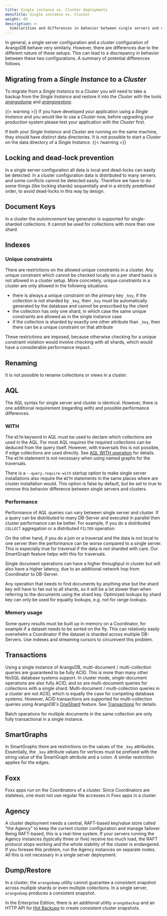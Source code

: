 ```yaml
---
title: Single instance vs. Cluster deployments
menuTitle: Single instance vs. Cluster
weight: 40
description: >-
  Similarities and differences in behavior between single servers and clusters
---
```

In general, a single server configuration and a cluster configuration
of ArangoDB behave very similarly. However, there are differences due to
the different nature of these setups. This can lead to a discrepancy in behavior
between these two configurations. A summary of potential differences follows.

## Migrating from a *Single Instance* to a *Cluster*

To migrate from a _Single Instance_ to a _Cluster_ you will need
to take a backup from the _Single Instance_ and restore it into
the _Cluster_ with the tools [_arangodump_](../components/tools/arangodump/_index.md)
and [_arangorestore_](../components/tools/arangorestore/_index.md).

{{< warning >}}
If you have developed your application using a _Single Instance_
and you would like to use a _Cluster_ now, before upgrading your production
system please test your application with the _Cluster_ first.

If both your _Single Instance_ and _Cluster_ are running on the same
machine, they should have distinct data directories. It is not possible
to start a _Cluster_ on the data directory of a _Single Instance_.
{{< /warning >}}

## Locking and dead-lock prevention

In a single server configuration all data is local and dead-locks can
easily be detected. In a cluster configuration data is distributed to
many servers and some conflicts cannot be detected easily. Therefore
we have to do some things (like locking shards) sequentially and in a
strictly predefined order, to avoid dead-locks in this way by design.

## Document Keys

In a cluster the *autoincrement* key generator is supported for single-sharded
collections. It cannot be used for collections with more than one shard.

## Indexes

### Unique constraints

There are restrictions on the allowed unique constraints in a cluster.
Any unique constraint which cannot be checked locally on a per shard
basis is not allowed in a cluster setup. More concretely, unique
constraints in a cluster are only allowed in the following situations:

  - there is always a unique constraint on the primary key `_key`, if
    the collection is not sharded by `_key`, then `_key` must be
    automatically generated by the database and cannot be prescribed by
    the client
  - the collection has only one shard, in which case the same unique
    constraints are allowed as in the single instance case
  - if the collection is sharded by exactly one other attribute than
    `_key`, then there can be a unique constraint on that attribute

These restrictions are imposed, because otherwise checking for a unique
constraint violation would involve checking with all shards, which would have
a considerable performance impact.

## Renaming

It is not possible to rename collections or views in a cluster.

## AQL

The AQL syntax for single server and cluster is identical. However,
there is one additional requirement (regarding *with*) and possible
performance differences.

### WITH

The `WITH` keyword in AQL must be used to declare which collections
are used in the AQL. For most AQL requires the required collections
can be deduced from the query itself. However, with traversals this is
not possible, if edge collections are used directly. See
[AQL WITH operation](../aql/high-level-operations/with.md)
for details. The `WITH` statement is not necessary when using named graphs
for the traversals.

There is a `--query.require-with` startup option
to make single server installations also require the `WITH` statements
in the same places where are cluster installation would. This option
is false by default, but be set to true to remove this behavior
difference between single servers and clusters.

### Performance

Performance of AQL queries can vary between single server and cluster.
If a query can be distributed to many DB-Server and executed in
parallel then cluster performance can be better. For example, if you
do a distributed `COLLECT` aggregation or a distributed `FILTER`
operation.

On the other hand, if you do a join or a traversal and the data is not
local to one server then the performance can be worse compared to a
single server. This is especially true for traversal if the data is
not sharded with care. Our SmartGraph feature helps with this for
traversals.

Single document operations can have a higher throughput in cluster but
will also have a higher latency, due to an additional network hop from
Coordinator to DB-Server.

Any operation that needs to find documents by anything else but the
shard key will have to fan out to all shards, so it will be a lot
slower than when referring to the documents using the shard
key. Optimized lookups by shard key can only be used for equality
lookups, e.g. not for range lookups.

### Memory usage

Some query results must be built up in memory on a Coordinator, for
example if a dataset needs to be sorted on the fly. This can relatively
easily overwhelm a Coordinator if the dataset is sharded across multiple
DB-Servers. Use indexes and streaming cursors to circumvent this
problem.

## Transactions

Using a single instance of ArangoDB, multi-document / multi-collection
queries are guaranteed to be fully ACID. This is more than many other
NoSQL database systems support. In cluster mode, single-document
operations are also fully ACID, and so are multi-document queries for
collections with a single shard. Multi-document / multi-collection
queries in a cluster are not ACID, which is equally the case for
competing database systems. However, ACID transactions are supported for
multi-collection queries using ArangoDB's [OneShard](oneshard.md) feature.
See [Transactions](../develop/transactions/_index.md) for details.

Batch operations for multiple documents in the same collection are only
fully transactional in a single instance.

## SmartGraphs

In SmartGraphs there are restrictions on the values of the `_key`
attributes. Essentially, the `_key` attribute values for vertices must
be prefixed with the string value of the SmartGraph attribute and a
colon. A similar restriction applies for the edges.

## Foxx

Foxx apps run on the Coordinators of a cluster. Since Coordinators are
stateless, one must not use regular file accesses in Foxx apps in a
cluster.

## Agency

A cluster deployment needs a central, RAFT-based key/value store called
"the Agency" to keep the current cluster configuration and manage
failover. Being RAFT-based, this is a real-time system. If your servers
running the Agency instances (typically three or five) receive too much
load, the RAFT protocol stops working and the whole stability of the
cluster is endangered. If you foresee this problem, run the Agency
instances on separate nodes. All this is not necessary in a single
server deployment.

## Dump/Restore

In a cluster, the `arangodump` utility cannot guarantee a consistent snapshot
across multiple shards or even multiple collections. In a single server,
`arangodump` produces a consistent snapshot.

In the Enterprise Edition, there is an additional utility
`arangobackup` and an HTTP API for [Hot Backups](../operations/backup-and-restore.md#hot-backups)
to create consistent cluster snapshots.

